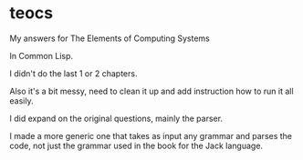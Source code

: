 teocs
=====

My answers for The Elements of Computing Systems

In Common Lisp. 

I didn't do the last 1 or 2 chapters. 

Also it's a bit messy, need to clean it up and add instruction how to run it all easily.

I did expand on the original questions, mainly the parser. 

I made a more generic one that takes as input any grammar and parses the code, not just the grammar used in the book for the Jack language.


